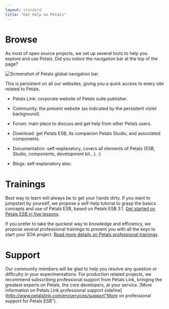```yaml
---
layout: standard
title: "Get help on Petals"
---
```

# <a id="browse"></a>Browse
As most of open source projects, we set up several tools to help you explore and use Petals. 
Did you notice the navigation bar at the top of the page? 

![Screenshot of Petals global navigation bar](http://files.petalslink.com/img/community/screen_navigation-bar.png "Screenshot of Petals navigation bar")

This is persistent on all our websites, giving you a quick access to every site related to Petals.
*  Petals Link: corporate website of Petals suite publisher.

*  Community: the present website (as indicated by the persistent violet background).

*  Forum: main place to discuss and get help from other Petals users.

*  Download: get Petals ESB, its companion Petals Studio, and associated components.

*  Documentation: self-explanatory, covers all elements of Petals (ESB, Studio, components, development kit...). :)

*  Blogs: self-explanatory also.

# <a id="trainings"></a>Trainings

Best way to learn will always be to get your hands dirty. If you want to jumpstart by yourself, we propose a self-help tutorial to grasp the basics concepts and use of Petals ESB, based on Petals ESB 3.1.
[Get started on Petals ESB in five lessons](http://www.petalslink.com/starting-guide "Get started on Petals ESB in five lessons").

If you prefer to take the quickest way to knowledge and efficiency, we propose several professional trainings to present you with all the keys to start your SOA project. [Read more details on Petals professional trainings](http://www.petalslink.com/en/services/trainings "Petals Link's professional trainings on Petals").

# <a id="support"></a>Support

Our community members will be glad to help you resolve any question or difficulty in your experimentations. For production related projects, we recommend subscribing professional support from Petals Link, bringing the greatest experts on Petals, the core developers, at your service.
[More information on Petals Link professional support sideline](http://www.petalslink.com/en/services/support"More on professional support for Petals ESB").
